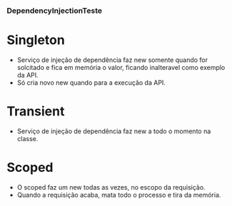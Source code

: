 ### DependencyInjectionTeste
# Singleton 
- Serviço de injeção de dependência faz new somente quando for solcitado e fica em memória o valor, ficando inalteravel como exemplo da API.
- Só cria novo new quando para a execução da API.


# Transient
- Serviço de injeção de dependência faz new a todo o momento na classe.

# Scoped
- O scoped faz um new todas as vezes, no escopo da requisição.
- Quando a requisição acaba, mata todo o processo e tira da memória.
